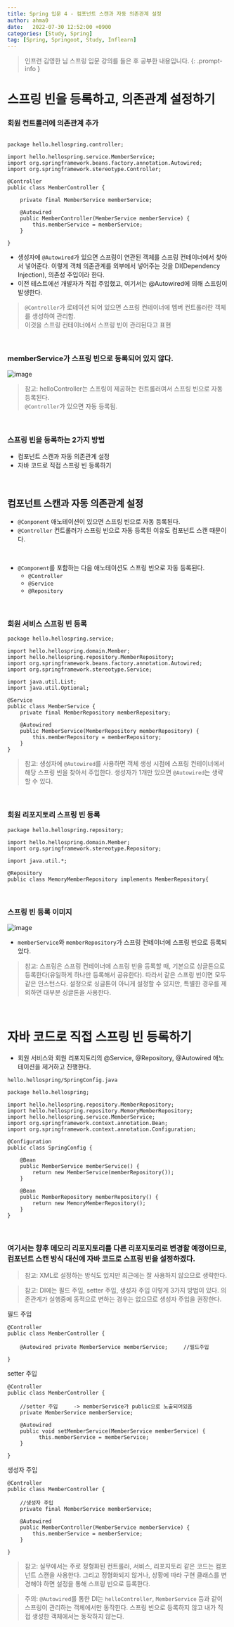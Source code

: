 ```yaml
---
title: Spring 입문 4 - 컴포넌트 스캔과 자동 의존관계 설정
author: ahma0
date:   2022-07-30 12:52:00 +0900
categories: [Study, Spring]
tag: [Spring, Springoot, Study, Inflearn]
---
```


> 인프런 김영한 님 스프링 입문 강의를 들은 후 공부한 내용입니다.
{: .prompt-info }


# 스프링 빈을 등록하고, 의존관계 설정하기

### 회원 컨트롤러에 의존관계 추가

```

package hello.hellospring.controller;

import hello.hellospring.service.MemberService;
import org.springframework.beans.factory.annotation.Autowired;
import org.springframework.stereotype.Controller;

@Controller
public class MemberController {

    private final MemberService memberService;

    @Autowired
    public MemberController(MemberService memberService) {
        this.memberService = memberService;
    }

}
```

- 생성자에 `@Autowired`가 있으면 스프링이 연관된 객체를 스프링 컨테이너에서 찾아서 넣어준다. 이렇게 객체 의존관계를 외부에서 넣어주는 것을 DI(Dependency Injection), 의존성 주입이라 한다.
- 이전 테스트에선 개발자가 직접 주입했고, 여기서는 @Autowired에 의해 스프링이 발생한다.

> `@Controller`가 로테이션 되어 있으면 스프링 컨테이너에 멤버 컨트롤러란 객체를 생성하여 관리함. <br>이것을 스프링 컨테이너에서 스프링 빈이 관리된다고 표현

<br>

### memberService가 스프링 빈으로 등록되어 있지 않다.

![image](https://user-images.githubusercontent.com/84761609/181870764-1741714a-599f-48a5-88d4-0a6246383aa5.png)

> 참고: helloController는 스프링이 제공하는 컨트롤러여서 스프링 빈으로 자동 등록된다. <br>`@Controller`가 있으면 자동 등록됨.

<br>

### 스프링 빈을 등록하는 2가지 방법

- 컴포넌트 스캔과 자동 의존관계 설정
- 자바 코드로 직접 스프링 빈 등록하기

<br>

## 컴포넌트 스캔과 자동 의존관계 설정

- `@Conponent` 애노테이션이 있으면 스프링 빈으로 자동 등록된다.
- `@Controller` 컨트롤러가 스프링 빈으로 자동 등록된 이유도 컴포넌트 스캔 때문이다.

<br>

- `@Component`를 포함하는 다음 애노테이션도 스프링 빈으로 자동 등록된다.
    - `@Controller`
    - `@Service`
    - `@Repository`

<br>

### 회원 서비스 스프링 빈 등록

```
package hello.hellospring.service;

import hello.hellospring.domain.Member;
import hello.hellospring.repository.MemberRepository;
import org.springframework.beans.factory.annotation.Autowired;
import org.springframework.stereotype.Service;

import java.util.List;
import java.util.Optional;

@Service
public class MemberService {
    private final MemberRepository memberRepository;

    @Autowired
    public MemberService(MemberRepository memberRepository) {
        this.memberRepository = memberRepository;
    }
}
```

> 참고: 생성자에 `@Autowired`를 사용하면 객체 생성 시점에 스프링 컨테이너에서 해당 스프링 빈을 찾아서 주입한다. 생성자가 1개만 있으면 `@Autowired`는 생략할 수 있다.

<br>

### 회원 리포지토리 스프링 빈 등록

```
package hello.hellospring.repository;

import hello.hellospring.domain.Member;
import org.springframework.stereotype.Repository;

import java.util.*;

@Repository
public class MemoryMemberRepository implements MemberRepository{
```

<br>

### 스프링 빈 등록 이미지

![image](https://user-images.githubusercontent.com/84761609/181871026-4e7c93b2-3a80-4434-a6ca-c48e8881efe0.png)

- `memberService`와 `memberRepository`가 스프링 컨테이너에 스프링 빈으로 등록되었다.

> 참고: 스프링은 스프링 컨테이너에 스프링 빈을 등록할 때, 기본으로 싱글톤으로 등록한다(유일하게 하나만 등록해서 공유한다). 따라서 같은 스프링 빈이면 모두 같은 인스턴스다. 설정으로 싱글톤이 아니게 설정할 수 있지만, 특별한 경우를 제외하면 대부분 싱글톤을 사용한다.

<br>

# 자바 코드로 직접 스프링 빈 등록하기

- 회원 서비스와 회원 리포지토리의 @Service, @Repository, @Autowired 애노테이션을 제거하고 진행한다.

`hello.hellospring/SpringConfig.java`

```
package hello.hellospring;

import hello.hellospring.repository.MemberRepository;
import hello.hellospring.repository.MemoryMemberRepository;
import hello.hellospring.service.MemberService;
import org.springframework.context.annotation.Bean;
import org.springframework.context.annotation.Configuration;

@Configuration
public class SpringConfig {

    @Bean
    public MemberService memberService() {
        return new MemberService(memberRepository());
    }

    @Bean
    public MemberRepository memberRepository() {
        return new MemoryMemberRepository();
    }
}
```

<br>

### 여기서는 향후 메모리 리포지토리를 다른 리포지토리로 변경할 예정이므로, 컴포넌트 스캔 방식 대신에 자바 코드로 스프링 빈을 설정하겠다.

> 참고: XML로 설정하는 방식도 있지만 최근에는 잘 사용하지 않으므로 생략한다.

> 참고: DI에는 필드 주입, setter 주입, 생성자 주입 이렇게 3가지 방법이 있다. 의존관계가 실행중에 동적으로 변하는 경우는 없으므로 생성자 주입을 권장한다.

필드 주입

```
@Controller
public class MemberController {
    
    @Autowired private MemberService memberService;     //필드주입

}
```

setter 주입

```
@Controller
public class MemberController {

    //setter 주입     -> memberService가 public으로 노출되어있음
    private MemberService memberService;

    @Autowired
    public void setMemberService(MemberService memberService) {
          this.memberService = memberService;
    }

}
```

생성자 주입

```
@Controller
public class MemberController {

    //생성자 주입
    private final MemberService memberService;

    @Autowired
    public MemberController(MemberService memberService) {
        this.memberService = memberService;
    }

}
```

> 참고: 실무에서는 주로 정형화된 컨트롤러, 서비스, 리포지토리 같은 코드는 컴포넌트 스캔을 사용한다. 그리고 정형화되지 않거나, 상황에 따라 구현 클래스를 변경해야 하면 설정을 통해 스프링 빈으로 등록한다.

> 주의: `@Autowired`를 통한 DI는 `helloController`, `MemberService` 등과 같이 스프링이 관리하는 객체에서만 동작한다. 스프링 빈으로 등록하지 않고 내가 직접 생성한 객체에서는 동작하지 않는다.